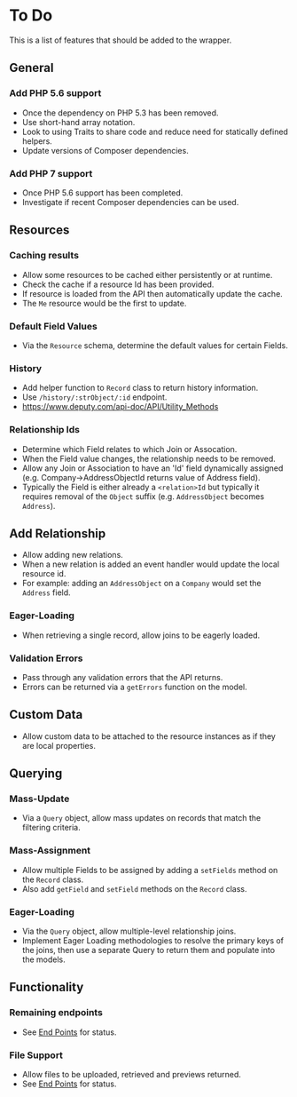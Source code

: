 # To Do

This is a list of features that should be added to the wrapper.

## General

### Add PHP 5.6 support

* Once the dependency on PHP 5.3 has been removed.
* Use short-hand array notation.
* Look to using Traits to share code and reduce need for statically defined helpers.
* Update versions of Composer dependencies.

### Add PHP 7 support

* Once PHP 5.6 support has been completed.
* Investigate if recent Composer dependencies can be used.

## Resources

### Caching results

* Allow some resources to be cached either persistently or at runtime.
* Check the cache if a resource Id has been provided.
* If resource is loaded from the API then automatically update the cache.
* The `Me` resource would be the first to update.

### Default Field Values

* Via the `Resource` schema, determine the default values for certain Fields.

### History

* Add helper function to `Record` class to return history information.
* Use `/history/:strObject/:id` endpoint.
* https://www.deputy.com/api-doc/API/Utility_Methods

### Relationship Ids

* Determine which Field relates to which Join or Assocation.
* When the Field value changes, the relationship needs to be removed.
* Allow any Join or Association to have an 'Id' field dynamically assigned (e.g. Company->AddressObjectId returns value of Address field).
* Typically the Field is either already a `<relation>Id` but typically it requires removal of the `Object` suffix (e.g. `AddressObject` becomes `Address`). 

## Add Relationship

* Allow adding new relations.
* When a new relation is added an event handler would update the local resource id.
* For example: adding an `AddressObject` on a `Company` would set the `Address` field.

### Eager-Loading

* When retrieving a single record, allow joins to be eagerly loaded.

### Validation Errors

* Pass through any validation errors that the API returns.
* Errors can be returned via a `getErrors` function on the model.

## Custom Data

* Allow custom data to be attached to the resource instances as if they are local properties.

## Querying

### Mass-Update

* Via a `Query` object, allow mass updates on records that match the filtering criteria.

### Mass-Assignment

* Allow multiple Fields to be assigned by adding a `setFields` method on the `Record` class.
* Also add `getField` and `setField` methods on the `Record` class.

### Eager-Loading

* Via the `Query` object, allow multiple-level relationship joins.
* Implement Eager Loading methodologies to resolve the primary keys of the joins, then use a separate Query to return them and populate into the models.

## Functionality

### Remaining endpoints

* See [End Points](endpoints.md) for status.

### File Support

* Allow files to be uploaded, retrieved and previews returned.
* See [End Points](endpoints.md) for status.
